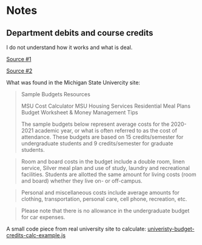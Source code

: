 # Notes

## Department debits and course credits

I do not understand how it works and what is deal.

[Source #1](https://sr.ithaka.org/publications/university-budget-models-and-indirect-costs/)

[Source #2](https://ctlr.msu.edu/COStudentAccounts/TuitionCalculatorFall20.aspx)

What was found in the Michigan State Univercity site: 

> Sample Budgets
> Resources
>
>    MSU Cost Calculator
>    MSU Housing Services
>    Residential Meal Plans
>    Budget Worksheet &
>    Money Management Tips
>
> The sample budgets below represent average costs for the 2020-2021 academic year, or what is often referred to as the cost of attendance. These budgets are based on 15 credits/semester for undergraduate students and 9 credits/semester for graduate students.

> Room and board costs in the budget include a double room, linen service, Silver meal plan and use of study, laundry and recreational facilities. Students are allotted the same amount for living costs (room and board) whether they live on- or off-campus.

> Personal and miscellaneous costs include average amounts for clothing, transportation, personal care, cell phone, recreation, etc.

> Please note that there is no allowance in the undergraduate budget for car expenses.

A small code piece from real university site to calculate: [univeristy-budget-credits-calc-example.js](univeristy-budget-credits-calc-example.js)



